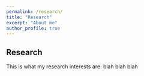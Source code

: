 ```yaml
---
permalink: /research/
title: "Research"
excerpt: "About me"
author_profile: true
---
```



Research
------
This is what my research interests are: blah blah blah